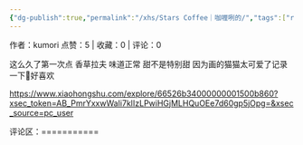 ```yaml
---
{"dg-publish":true,"permalink":"/xhs/Stars Coffee｜咖喱咧的/","tags":["rednote"],"created":"2025-03-17T18:26:12.314+08:00","updated":"2025-03-17T21:39:53.872+08:00"}
---
```


作者：kumori
点赞：5   |   收藏：0   |   评论：0

这么久了第一次点 香草拉夫 味道正常 甜不是特别甜
因为画的猫猫太可爱了记录一下🥺好喜欢

https://www.xiaohongshu.com/explore/66526b34000000001500b860?xsec_token=AB_PmrYxxwWaIi7klIzLPwiHGjMLHQuOEe7d60gp5jOpg=&xsec_source=pc_user

评论区：===========


